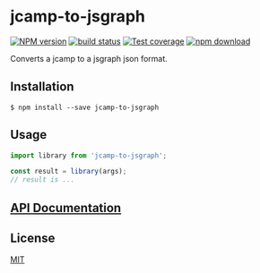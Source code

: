 # jcamp-to-jsgraph

  [![NPM version][npm-image]][npm-url]
  [![build status][travis-image]][travis-url]
  [![Test coverage][codecov-image]][codecov-url]
  [![npm download][download-image]][download-url]

Converts a jcamp to a jsgraph json format.

## Installation

`$ npm install --save jcamp-to-jsgraph`

## Usage

```js
import library from 'jcamp-to-jsgraph';

const result = library(args);
// result is ...
```

## [API Documentation](https://cheminfo.github.io/jcamp-to-jsgraph/)

## License

  [MIT](./LICENSE)

[npm-image]: https://img.shields.io/npm/v/jcamp-to-jsgraph.svg?style=flat-square
[npm-url]: https://www.npmjs.com/package/jcamp-to-jsgraph
[travis-image]: https://img.shields.io/travis/cheminfo/jcamp-to-jsgraph/master.svg?style=flat-square
[travis-url]: https://travis-ci.org/cheminfo/jcamp-to-jsgraph
[codecov-image]: https://img.shields.io/codecov/c/github/cheminfo/jcamp-to-jsgraph.svg?style=flat-square
[codecov-url]: https://codecov.io/gh/cheminfo/jcamp-to-jsgraph
[download-image]: https://img.shields.io/npm/dm/jcamp-to-jsgraph.svg?style=flat-square
[download-url]: https://www.npmjs.com/package/jcamp-to-jsgraph
